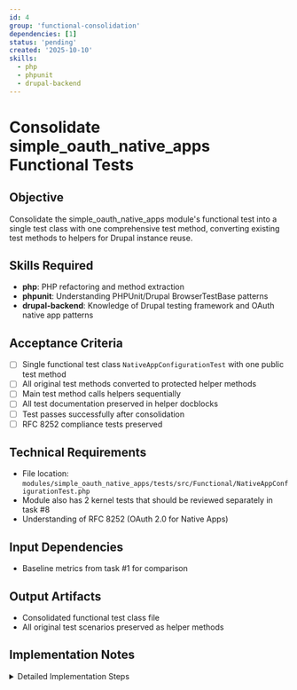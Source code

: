 ```yaml
---
id: 4
group: 'functional-consolidation'
dependencies: [1]
status: 'pending'
created: '2025-10-10'
skills:
  - php
  - phpunit
  - drupal-backend
---
```


# Consolidate simple_oauth_native_apps Functional Tests

## Objective

Consolidate the simple_oauth_native_apps module's functional test into a single test class with one comprehensive test method, converting existing test methods to helpers for Drupal instance reuse.

## Skills Required

- **php**: PHP refactoring and method extraction
- **phpunit**: Understanding PHPUnit/Drupal BrowserTestBase patterns
- **drupal-backend**: Knowledge of Drupal testing framework and OAuth native app patterns

## Acceptance Criteria

- [ ] Single functional test class `NativeAppConfigurationTest` with one public test method
- [ ] All original test methods converted to protected helper methods
- [ ] Main test method calls helpers sequentially
- [ ] All test documentation preserved in helper docblocks
- [ ] Test passes successfully after consolidation
- [ ] RFC 8252 compliance tests preserved

## Technical Requirements

- File location: `modules/simple_oauth_native_apps/tests/src/Functional/NativeAppConfigurationTest.php`
- Module also has 2 kernel tests that should be reviewed separately in task #8
- Understanding of RFC 8252 (OAuth 2.0 for Native Apps)

## Input Dependencies

- Baseline metrics from task #1 for comparison

## Output Artifacts

- Consolidated functional test class file
- All original test scenarios preserved as helper methods

## Implementation Notes

<details>
<summary>Detailed Implementation Steps</summary>

### Step 1: Analyze Current Test Structure

Read `modules/simple_oauth_native_apps/tests/src/Functional/NativeAppConfigurationTest.php`:

- Identify all public test methods
- Review what aspects of RFC 8252 are being tested
- Note any setup specific to native app testing (custom URI schemes, redirect handling, etc.)

### Step 2: Consolidation Pattern

Follow the same pattern as task #3:

1. Create single `testComprehensiveNativeAppFunctionality()` method
2. Convert all `testXyz()` methods to `helperXyz()` methods
3. Call helpers sequentially from main test method
4. Preserve all documentation and `@covers` annotations

### Step 3: Native App-Specific Considerations

RFC 8252 addresses OAuth for native applications (mobile apps, desktop apps). Ensure tests validate:

- **Custom URI scheme handling** (e.g., `myapp://oauth/callback`)
- **Loopback redirect URIs** (e.g., `http://127.0.0.1:randomport/callback`)
- **PKCE requirement** for native apps (should always use PKCE)
- **Token storage security** considerations

### Step 4: Implementation Structure

```php
/**
 * Comprehensive native app OAuth functionality test.
 *
 * Tests RFC 8252 OAuth 2.0 for Native Apps implementation including:
 * - Custom URI scheme registration and validation
 * - Loopback redirect URI handling
 * - PKCE enforcement for native apps
 * - [Add other scenarios based on original test methods]
 */
public function testComprehensiveNativeAppFunctionality(): void {
  $this->helperCustomUriSchemeValidation();
  $this->helperLoopbackRedirectHandling();
  $this->helperPkceEnforcement();
  // Add all other helpers
}
```

### Step 5: Test Execution

Run the consolidated test:

```bash
cd /var/www/html
vendor/bin/phpunit modules/simple_oauth_native_apps/tests/src/Functional/NativeAppConfigurationTest.php
```

### Step 6: Verification Checklist

- [ ] All RFC 8252 compliance checks preserved
- [ ] Native app-specific security validations intact
- [ ] Integration with PKCE module tested
- [ ] Custom URI scheme validation functional
- [ ] Test execution faster than baseline

### Important Notes

**Do NOT remove**:

- Security-critical native app validations
- RFC 8252 compliance tests
- PKCE integration tests
- Custom URI scheme validation

**Can consider trimming** (if present):

- Configuration schema-only tests
- Simple getter/setter tests
- Drupal form API validation tests

**Kernel Tests**: This module also has `OAuthFlowIntegrationTest` and `ServiceIntegrationTest` in the Kernel directory. These should be handled in task #8, not this task.

</details>
